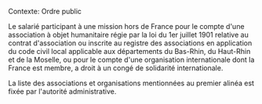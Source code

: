 Contexte: Ordre public

Le salarié participant à une mission hors de France pour le compte d'une association à objet humanitaire régie par la loi du 1er juillet 1901 relative au contrat d'association ou inscrite au registre des associations en application du code civil local applicable aux départements du Bas-Rhin, du Haut-Rhin et de la Moselle, ou pour le compte d'une organisation internationale dont la France est membre, a droit à un congé de solidarité internationale.

La liste des associations et organisations mentionnées au premier alinéa est fixée par l'autorité administrative.